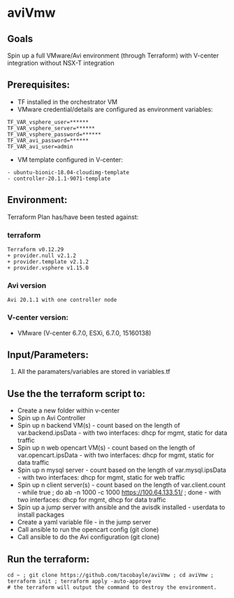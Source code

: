 # aviVmw

## Goals
Spin up a full VMware/Avi environment (through Terraform) with V-center integration without NSX-T integration

## Prerequisites:
- TF installed in the orchestrator VM
- VMware credential/details are configured as environment variables:
```
TF_VAR_vsphere_user=******
TF_VAR_vsphere_server=******
TF_VAR_vsphere_password=******
TF_VAR_avi_password=******
TF_VAR_avi_user=admin
```
- VM template configured in V-center:
```
- ubuntu-bionic-18.04-cloudimg-template
- controller-20.1.1-9071-template
```

## Environment:

Terraform Plan has/have been tested against:

### terraform

```
Terraform v0.12.29
+ provider.null v2.1.2
+ provider.template v2.1.2
+ provider.vsphere v1.15.0
```

### Avi version
```
Avi 20.1.1 with one controller node
```

### V-center version:
- VMware (V-center 6.7.0, ESXi, 6.7.0, 15160138)

## Input/Parameters:
1. All the paramaters/variables are stored in variables.tf

## Use the the terraform script to:
- Create a new folder within v-center
- Spin up n Avi Controller
- Spin up n backend VM(s) - count based on the length of var.backend.ipsData - with two interfaces: dhcp for mgmt, static for data traffic
- Spin up n web opencart VM(s) - count based on the length of var.opencart.ipsData - with two interfaces: dhcp for mgmt, static for data traffic
- Spin up n mysql server - count based on the length of var.mysql.ipsData - with two interfaces: dhcp for mgmt, static for web traffic
- Spin up n client server(s) - count based on the length of var.client.count - while true ; do ab -n 1000 -c 1000 https://100.64.133.51/ ; done - with two interfaces: dhcp for mgmt, dhcp for data traffic
- Spin up a jump server with ansible and the avisdk installed - userdata to install packages
- Create a yaml variable file - in the jump server
- Call ansible to run the opencart config (git clone)
- Call ansible to do the Avi configuration (git clone)

## Run the terraform:
```
cd ~ ; git clone https://github.com/tacobayle/aviVmw ; cd aviVmw ; terraform init ; terraform apply -auto-approve
# the terraform will output the command to destroy the environment.
```
